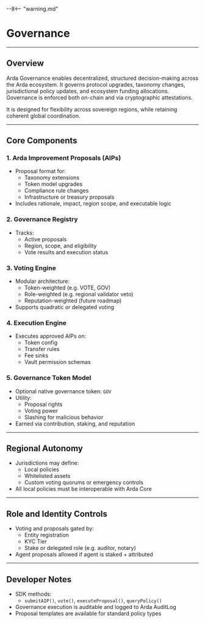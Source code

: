--8<-- "warning.md"

# Governance

---

## Overview

Arda Governance enables decentralized, structured decision-making across the Arda ecosystem. It governs protocol upgrades, taxonomy changes, jurisdictional policy updates, and ecosystem funding allocations. Governance is enforced both on-chain and via cryptographic attestations.

It is designed for flexibility across sovereign regions, while retaining coherent global coordination.

---

## Core Components

### 1. **Arda Improvement Proposals (AIPs)**

- Proposal format for:
    - Taxonomy extensions
    - Token model upgrades
    - Compliance rule changes
    - Infrastructure or treasury proposals
- Includes rationale, impact, region scope, and executable logic

### 2. **Governance Registry**

- Tracks:
    - Active proposals
    - Region, scope, and eligibility
    - Vote results and execution status

### 3. **Voting Engine**

- Modular architecture:
    - Token-weighted (e.g. VOTE, GOV)
    - Role-weighted (e.g. regional validator veto)
    - Reputation-weighted (future roadmap)
- Supports quadratic or delegated voting

### 4. **Execution Engine**

- Executes approved AIPs on:
    - Token config
    - Transfer rules
    - Fee sinks
    - Vault permission schemas

### 5. **Governance Token Model**

- Optional native governance token: `GOV`
- Utility:
    - Proposal rights
    - Voting power
    - Slashing for malicious behavior
- Earned via contribution, staking, and reputation

---

## Regional Autonomy

- Jurisdictions may define:
    - Local policies
    - Whitelisted assets
    - Custom voting quorums or emergency controls
- All local policies must be interoperable with Arda Core

---

## Role and Identity Controls

- Voting and proposals gated by:
    - Entity registration
    - KYC Tier
    - Stake or delegated role (e.g. auditor, notary)
- Agent proposals allowed if agent is staked + attributed

---

## Developer Notes

- SDK methods:
    - `submitAIP()`, `vote()`, `executeProposal()`, `queryPolicy()`
- Governance execution is auditable and logged to Arda AuditLog
- Proposal templates are available for standard policy types
